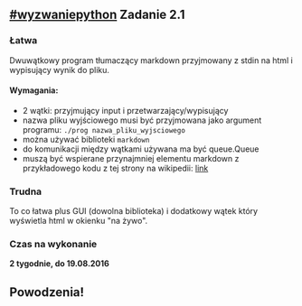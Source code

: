 ## [\#wyzwaniepython](http://www.wykop.pl/tag/wyzwaniepython/) Zadanie 2.1

### Łatwa
Dwuwątkowy program tłumaczący markdown przyjmowany z stdin na html i wypisujący wynik do pliku.

#### Wymagania:
 - 2 wątki: przyjmujący input i przetwarzający/wypisujący
 - nazwa pliku wyjściowego musi być przyjmowana jako argument programu:
       `./prog nazwa_pliku_wyjsciowego`
 - można używać biblioteki `markdown`
 - do komunikacji między wątkami używana ma być queue.Queue
 - muszą być wspierane przynajmniej elementu markdown z przykładowego kodu z tej strony na wikipedii: [link](https://en.wikipedia.org/wiki/Markdown)

### Trudna
To co łatwa plus GUI (dowolna biblioteka) i dodatkowy wątek który wyświetla html w okienku "na żywo".

### Czas na wykonanie
**2 tygodnie, do 19.08.2016**

## Powodzenia!
